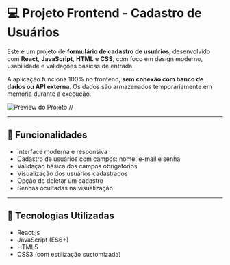 # 💻 Projeto Frontend - Cadastro de Usuários

Este é um projeto de **formulário de cadastro de usuários**, desenvolvido com **React**, **JavaScript**, **HTML** e **CSS**, com foco em design moderno, usabilidade e validações básicas de entrada.  

A aplicação funciona 100% no frontend, **sem conexão com banco de dados ou API externa**. Os dados são armazenados temporariamente em memória durante a execução.

![Preview do Projeto](./assets/screenshot-cadastro.png) //

---

## 🧩 Funcionalidades

- Interface moderna e responsiva
- Cadastro de usuários com campos: nome, e-mail e senha
- Validação básica dos campos obrigatórios
- Visualização dos usuários cadastrados
- Opção de deletar um cadastro
- Senhas ocultadas na visualização

---

## 🚀 Tecnologias Utilizadas

- React.js
- JavaScript (ES6+)
- HTML5
- CSS3 (com estilização customizada)

